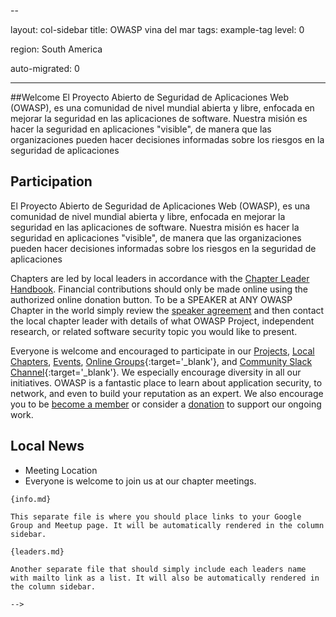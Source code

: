 --

layout: col-sidebar
title: OWASP vina del mar
tags: example-tag
level: 0

region: South America

auto-migrated: 0

---

##Welcome
El Proyecto Abierto de Seguridad de Aplicaciones Web (OWASP), es una comunidad de nivel mundial abierta y libre, enfocada en mejorar la seguridad en las aplicaciones de software. Nuestra misión es hacer la seguridad en aplicaciones "visible", de manera que las organizaciones pueden hacer decisiones informadas sobre los riesgos en la seguridad de aplicaciones

## Participation
El Proyecto Abierto de Seguridad de Aplicaciones Web (OWASP), es una comunidad de nivel mundial abierta y libre, enfocada en mejorar la seguridad en las aplicaciones de software. Nuestra misión es hacer la seguridad en aplicaciones "visible", de manera que las organizaciones pueden hacer decisiones informadas sobre los riesgos en la seguridad de aplicaciones

Chapters are led by local leaders in accordance with the [Chapter Leader Handbook](/www-policy/rules-of-procedure/chapter-handbook). Financial contributions should only be made online using the authorized online donation button. To be a SPEAKER at ANY OWASP Chapter in the world simply review the [speaker agreement](/www-policy/speaker-agreement) and then contact the local chapter leader with details of what OWASP Project, independent research, or related software security topic you would like to present.

Everyone is welcome and encouraged to participate in our [Projects](/projects), [Local Chapters](/chapters), [Events](/events), [Online Groups](https://groups.google.com/a/owasp.com/){:target='_blank'}, and [Community Slack Channel](https://owasp.slack.com/){:target='_blank'}. We especially encourage diversity in all our initiatives. OWASP is a fantastic place to learn about application security, to network, and even to build your reputation as an expert. We also encourage you to be [become a member](/membership) or consider a [donation](/donate) to support our ongoing work.

## Local News
- Meeting Location
- Everyone is welcome to join us at our chapter meetings.

```
{info.md}

This separate file is where you should place links to your Google Group and Meetup page. It will be automatically rendered in the column sidebar.

{leaders.md}

Another separate file that should simply include each leaders name with mailto link as a list. It will also be automatically rendered in the column sidebar.

-->

